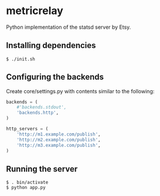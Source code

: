 metricrelay
===========

Python implementation of the statsd server by Etsy.

Installing dependencies
-----------------------
```shell
$ ./init.sh
```

Configuring the backends
------------------------
Create core/settings.py with contents similar to the following:
```python
backends = (
    #'backends.stdout',
    'backends.http',
)

http_servers = (
    'http://m1.example.com/publish',
    'http://m2.example.com/publish',
    'http://m3.example.com/publish',
)
```

Running the server
------------------
```shell
$ . bin/activate
$ python app.py
```
